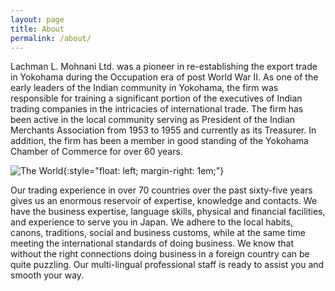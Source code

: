 ```yaml
---
layout: page
title: About
permalink: /about/
---
```


Lachman L. Mohnani Ltd. was a pioneer in re-establishing the export
trade in Yokohama during the Occupation era of post World War II. As
one of the early leaders of the Indian community in Yokohama, the firm
was responsible for training a significant portion of the executives
of Indian trading companies in the intricacies of international
trade. The firm has been active in the local community serving as
President of the Indian Merchants Association from 1953 to 1955 and
currently as its Treasurer. In addition, the firm has been a member in
good standing of the Yokohama Chamber of Commerce for over 60 years.

![The World](../img/world.gif "The World"){:style="float: left; margin-right: 1em;"}

Our trading experience in over 70 countries over the past sixty-five
years gives us an enormous reservoir of expertise, knowledge and
contacts. We have the business expertise, language skills, physical
and financial facilities, and experience to serve you in Japan.
We adhere to the local habits, canons, traditions, social and business
customs, while at the same time meeting the international standards of
doing business. We know that without the right connections doing
business in a foreign country can be quite puzzling. Our multi-lingual
professional staff is ready to assist you and smooth your way.
